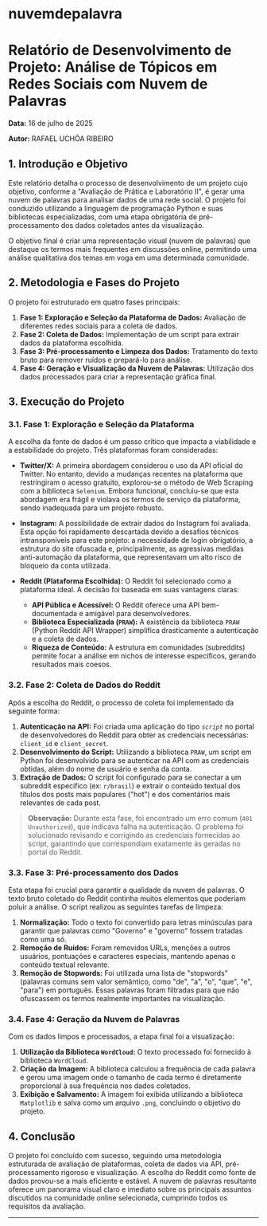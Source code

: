 # nuvemdepalavra
# **Relatório de Desenvolvimento de Projeto: Análise de Tópicos em Redes Sociais com Nuvem de Palavras**

**Data:** 16 de julho de 2025

**Autor:** RAFAEL UCHÔA RIBEIRO

## **1. Introdução e Objetivo**

Este relatório detalha o processo de desenvolvimento de um projeto cujo objetivo, conforme a "Avaliação de Prática e Laboratório II", é gerar uma nuvem de palavras para analisar dados de uma rede social. O projeto foi conduzido utilizando a linguagem de programação Python e suas bibliotecas especializadas, com uma etapa obrigatória de pré-processamento dos dados coletados antes da visualização.

O objetivo final é criar uma representação visual (nuvem de palavras) que destaque os termos mais frequentes em discussões online, permitindo uma análise qualitativa dos temas em voga em uma determinada comunidade.

## **2. Metodologia e Fases do Projeto**

O projeto foi estruturado em quatro fases principais:

1.  **Fase 1: Exploração e Seleção da Plataforma de Dados:** Avaliação de diferentes redes sociais para a coleta de dados.
2.  **Fase 2: Coleta de Dados:** Implementação de um script para extrair dados da plataforma escolhida.
3.  **Fase 3: Pré-processamento e Limpeza dos Dados:** Tratamento do texto bruto para remover ruídos e prepará-lo para análise.
4.  **Fase 4: Geração e Visualização da Nuvem de Palavras:** Utilização dos dados processados para criar a representação gráfica final.

## **3. Execução do Projeto**

### **3.1. Fase 1: Exploração e Seleção da Plataforma**

A escolha da fonte de dados é um passo crítico que impacta a viabilidade e a estabilidade do projeto. Três plataformas foram consideradas:

* **Twitter/X:** A primeira abordagem considerou o uso da API oficial do Twitter. No entanto, devido a mudanças recentes na plataforma que restringiram o acesso gratuito, explorou-se o método de Web Scraping com a biblioteca `Selenium`. Embora funcional, concluiu-se que esta abordagem era frágil e violava os termos de serviço da plataforma, sendo inadequada para um projeto robusto.

* **Instagram:** A possibilidade de extrair dados do Instagram foi avaliada. Esta opção foi rapidamente descartada devido a desafios técnicos intransponíveis para este projeto: a necessidade de login obrigatório, a estrutura do site ofuscada e, principalmente, as agressivas medidas anti-automação da plataforma, que representavam um alto risco de bloqueio da conta utilizada.

* **Reddit (Plataforma Escolhida):** O Reddit foi selecionado como a plataforma ideal. A decisão foi baseada em suas vantagens claras:
    * **API Pública e Acessível:** O Reddit oferece uma API bem-documentada e amigável para desenvolvedores.
    * **Biblioteca Especializada (`PRAW`):** A existência da biblioteca `PRAW` (Python Reddit API Wrapper) simplifica drasticamente a autenticação e a coleta de dados.
    * **Riqueza de Conteúdo:** A estrutura em comunidades (subreddits) permite focar a análise em nichos de interesse específicos, gerando resultados mais coesos.

### **3.2. Fase 2: Coleta de Dados do Reddit**

Após a escolha do Reddit, o processo de coleta foi implementado da seguinte forma:

1.  **Autenticação na API:** Foi criada uma aplicação do tipo *`script`* no portal de desenvolvedores do Reddit para obter as credenciais necessárias: `client_id` e `client_secret`.
2.  **Desenvolvimento do Script:** Utilizando a biblioteca `PRAW`, um script em Python foi desenvolvido para se autenticar na API com as credenciais obtidas, além do nome de usuário e senha da conta.
3.  **Extração de Dados:** O script foi configurado para se conectar a um subreddit específico (ex: `r/brasil`) e extrair o conteúdo textual dos títulos dos posts mais populares ("hot") e dos comentários mais relevantes de cada post.

> **Observação:** Durante esta fase, foi encontrado um erro comum (`401 Unauthorized`), que indicava falha na autenticação. O problema foi solucionado revisando e corrigindo as credenciais fornecidas ao script, garantindo que correspondiam exatamente às geradas no portal do Reddit.

### **3.3. Fase 3: Pré-processamento dos Dados**

Esta etapa foi crucial para garantir a qualidade da nuvem de palavras. O texto bruto coletado do Reddit continha muitos elementos que poderiam poluir a análise. O script realizou as seguintes tarefas de limpeza:

1.  **Normalização:** Todo o texto foi convertido para letras minúsculas para garantir que palavras como "Governo" e "governo" fossem tratadas como uma só.
2.  **Remoção de Ruídos:** Foram removidos URLs, menções a outros usuários, pontuações e caracteres especiais, mantendo apenas o conteúdo textual relevante.
3.  **Remoção de Stopwords:** Foi utilizada uma lista de "stopwords" (palavras comuns sem valor semântico, como "de", "a", "o", "que", "e", "para") em português. Essas palavras foram filtradas para que não ofuscassem os termos realmente importantes na visualização.

### **3.4. Fase 4: Geração da Nuvem de Palavras**

Com os dados limpos e processados, a etapa final foi a visualização:

1.  **Utilização da Biblioteca `WordCloud`:** O texto processado foi fornecido à biblioteca `WordCloud`.
2.  **Criação da Imagem:** A biblioteca calculou a frequência de cada palavra e gerou uma imagem onde o tamanho de cada termo é diretamente proporcional à sua frequência nos dados coletados.
3.  **Exibição e Salvamento:** A imagem foi exibida utilizando a biblioteca `Matplotlib` e salva como um arquivo `.png`, concluindo o objetivo do projeto.

## **4. Conclusão**

O projeto foi concluído com sucesso, seguindo uma metodologia estruturada de avaliação de plataformas, coleta de dados via API, pré-processamento rigoroso e visualização. A escolha do Reddit como fonte de dados provou-se a mais eficiente e estável. A nuvem de palavras resultante oferece um panorama visual claro e imediato sobre os principais assuntos discutidos na comunidade online selecionada, cumprindo todos os requisitos da avaliação.

---
